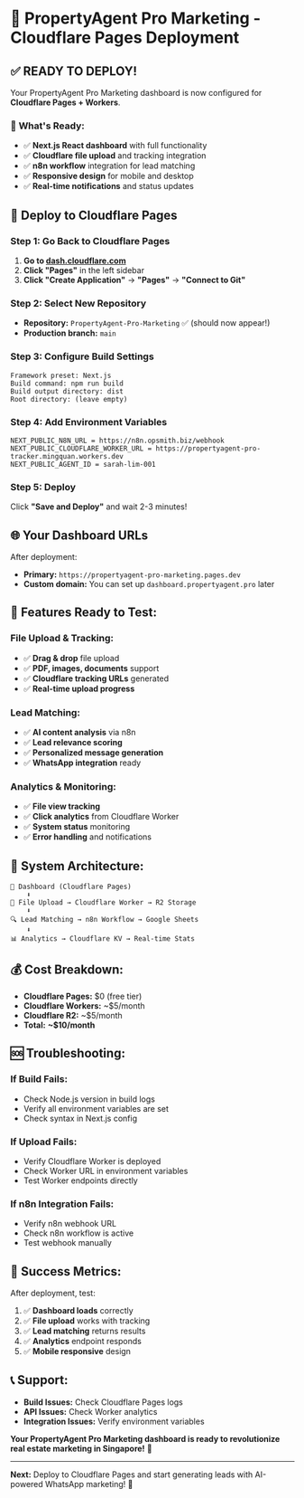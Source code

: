 # 🚀 PropertyAgent Pro Marketing - Cloudflare Pages Deployment

## ✅ **READY TO DEPLOY!**

Your PropertyAgent Pro Marketing dashboard is now configured for **Cloudflare Pages + Workers**.

### 🎯 **What's Ready:**
- ✅ **Next.js React dashboard** with full functionality
- ✅ **Cloudflare file upload** and tracking integration
- ✅ **n8n workflow** integration for lead matching
- ✅ **Responsive design** for mobile and desktop
- ✅ **Real-time notifications** and status updates

## 🚀 **Deploy to Cloudflare Pages**

### **Step 1: Go Back to Cloudflare Pages**
1. **Go to [dash.cloudflare.com](https://dash.cloudflare.com)**
2. **Click "Pages"** in the left sidebar
3. **Click "Create Application"** → **"Pages"** → **"Connect to Git"**

### **Step 2: Select New Repository**
- **Repository:** `PropertyAgent-Pro-Marketing` ✅ (should now appear!)
- **Production branch:** `main`

### **Step 3: Configure Build Settings**
```
Framework preset: Next.js
Build command: npm run build
Build output directory: dist
Root directory: (leave empty)
```

### **Step 4: Add Environment Variables**
```
NEXT_PUBLIC_N8N_URL = https://n8n.opsmith.biz/webhook
NEXT_PUBLIC_CLOUDFLARE_WORKER_URL = https://propertyagent-pro-tracker.mingquan.workers.dev
NEXT_PUBLIC_AGENT_ID = sarah-lim-001
```

### **Step 5: Deploy**
Click **"Save and Deploy"** and wait 2-3 minutes!

## 🌐 **Your Dashboard URLs**

After deployment:
- **Primary:** `https://propertyagent-pro-marketing.pages.dev`
- **Custom domain:** You can set up `dashboard.propertyagent.pro` later

## 🎯 **Features Ready to Test:**

### **File Upload & Tracking:**
- ✅ **Drag & drop** file upload
- ✅ **PDF, images, documents** support
- ✅ **Cloudflare tracking URLs** generated
- ✅ **Real-time upload progress**

### **Lead Matching:**
- ✅ **AI content analysis** via n8n
- ✅ **Lead relevance scoring**
- ✅ **Personalized message generation**
- ✅ **WhatsApp integration** ready

### **Analytics & Monitoring:**
- ✅ **File view tracking**
- ✅ **Click analytics** from Cloudflare Worker
- ✅ **System status** monitoring
- ✅ **Error handling** and notifications

## 🔗 **System Architecture:**

```
📱 Dashboard (Cloudflare Pages)
    ⬇️
🎯 File Upload → Cloudflare Worker → R2 Storage
    ⬇️
🔍 Lead Matching → n8n Workflow → Google Sheets
    ⬇️
📊 Analytics → Cloudflare KV → Real-time Stats
```

## 💰 **Cost Breakdown:**
- **Cloudflare Pages:** $0 (free tier)
- **Cloudflare Workers:** ~$5/month
- **Cloudflare R2:** ~$5/month
- **Total:** **~$10/month**

## 🆘 **Troubleshooting:**

### **If Build Fails:**
- Check Node.js version in build logs
- Verify all environment variables are set
- Check syntax in Next.js config

### **If Upload Fails:**
- Verify Cloudflare Worker is deployed
- Check Worker URL in environment variables
- Test Worker endpoints directly

### **If n8n Integration Fails:**
- Verify n8n webhook URL
- Check n8n workflow is active
- Test webhook manually

## 🎉 **Success Metrics:**

After deployment, test:
1. ✅ **Dashboard loads** correctly
2. ✅ **File upload** works with tracking
3. ✅ **Lead matching** returns results
4. ✅ **Analytics** endpoint responds
5. ✅ **Mobile responsive** design

## 📞 **Support:**

- **Build Issues:** Check Cloudflare Pages logs
- **API Issues:** Check Worker analytics
- **Integration Issues:** Verify environment variables

**Your PropertyAgent Pro Marketing dashboard is ready to revolutionize real estate marketing in Singapore!** 🚀

---

**Next:** Deploy to Cloudflare Pages and start generating leads with AI-powered WhatsApp marketing! 🎯
